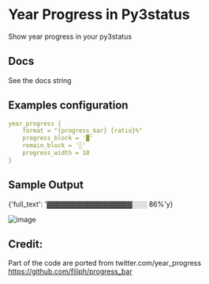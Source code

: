# Year Progress in Py3status

Show year progress in your py3status

## Docs

See the docs string

## Examples configuration

``` yaml
year_progress {
    format = "{progress_bar} {ratio}%"
    progress_block = '▓'
    remain_block = '░'
    progress_width = 10
}
```

## Sample Output

{'full_text': '▓▓▓▓▓▓▓▓▓▓▓▓▓▓▓▓▓░░░ 86%'y}

![image](https://user-images.githubusercontent.com/17734314/68861839-e6c05880-071e-11ea-91b3-5373484e51f7.png)

## Credit:

Part of the code are ported from twitter.com/year_progress <https://github.com/filiph/progress_bar>
